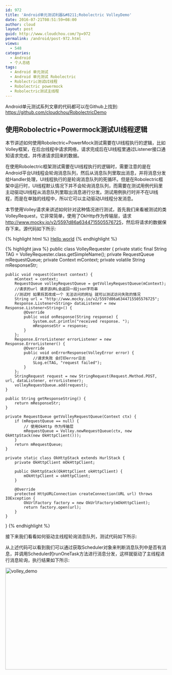 ```yaml
---
id: 972
title: 'Android单元测试利器&#8211;Robolectric VolleyDemo'
date: 2016-07-21T08:51:59+08:00
author: cloud
layout: post
guid: http://www.cloudchou.com/?p=972
permalink: /android/post-972.html
views:
  - 548
categories:
  - Android
  - 个人总结
tags:
  - Android 单元测试
  - Android 单元测试 Robolectric
  - Roblectric测试UI线程
  - Robolectric powermock
  - Robolectric测试主线程
---
```

Android单元测试系列文章的代码都可以在Github上找到: <a href='https://github.com/cloudchou/RobolectricDemo' target='_blank' >https://github.com/cloudchou/RobolectricDemo</a> 

## 使用Robolectric+Powermock测试UI线程逻辑

本节讲述如何使用Robolectric+PowerMock测试需要在UI线程执行的逻辑，比如Volley框架，在后台线程中请求网络，请求完成后在UI线程里通过Listener接口通知请求完成，并传递请求回来的数据。

在使用Robolectric框架测试需要在UI线程执行的逻辑时，需要注意的是在Android平台UI线程会轮询消息队列，然后从消息队列里取出消息，并将消息分发给Handler处理，UI线程执行的是轮询消息队列的死循环。但是在Robolectric框架中运行时，UI线程默认情况下并不会轮询消息队列，而需要在测试用例代码里主动驱动UI线程从消息队列里取出消息进行分发。测试用例执行时并不在UI线程，而是在单独的线程中，所以它可以主动驱动UI线程分发消息。

本节使用Volley请求来讲述如何针对这种情况进行测试，首先我们来看被测试的类VolleyRequest，它非常简单，使用了OkHttp作为传输层，请求<a href='http://www.mocky.io/v2/5597d86a6344715505576725' target='_blank' >http://www.mocky.io/v2/5597d86a6344715505576725</a>，然后将请求的数据保存下来。源代码如下所示:

{% highlight html %}
<a href="#">Hello world</a>
{% endhighlight %}

{% highlight java %}
public class VolleyRequester {
    private static final String TAG = VolleyRequester.class.getSimpleName();
    private RequestQueue mRequestQueue;
    private Context mContext;
    private volatile String mResponseStr;
 
    public void request(Context context) {
        mContext = context;
        RequestQueue volleyRequestQueue = getVolleyRequestQueue(mContext);
        //请求的url 请求该URL会返回一段json字符串
        //测试时 如果将其改成一个 无法访问的网址 就可以测试访问失败的情况
        String url = "http://www.mocky.io/v2/5597d86a6344715505576725";
        Response.Listener<String> dataListener = new Response.Listener<String>() {
            @Override
            public void onResponse(String response) {
                System.out.println("received response. ");
                mResponseStr = response;
            }
        };
        Response.ErrorListener errorListener = new Response.ErrorListener() {
            @Override
            public void onErrorResponse(VolleyError error) {
                //请求失败 会打印error日志
                SLog.e(TAG, "request failed");
            }
        };
        StringRequest request = new StringRequest(Request.Method.POST, url, dataListener, errorListener);
        volleyRequestQueue.add(request);
    }
 
    public String getResponseString() {
        return mResponseStr;
    }
 
    private RequestQueue getVolleyRequestQueue(Context ctx) {
        if (mRequestQueue == null) {
            // 使用OkHttp 作为传输层
            mRequestQueue = Volley.newRequestQueue(ctx, new OkHttpStack(new OkHttpClient()));
        }
        return mRequestQueue;
    }
 
    private static class OkHttpStack extends HurlStack {
        private OkHttpClient mOkHttpClient;
 
        public OkHttpStack(OkHttpClient okHttpClient) {
            mOkHttpClient = okHttpClient;
        }
 
        @Override
        protected HttpURLConnection createConnection(URL url) throws IOException {
            OkUrlFactory factory = new OkUrlFactory(mOkHttpClient);
            return factory.open(url);
        }
    }
}
{% endhighlight %}

接下来我们看看如何驱动主线程轮询消息队列，测试代码如下所示:



从上述代码可以看到我们可以通过获取Scheduler对象来判断消息队列中是否有消息，并调用Scheduler的runOneTask方法进行消息分发，这样就驱动了主线程进行消息轮询，执行结果如下所示:

[<img src="http://www.cloudchou.com/wp-content/uploads/2016/07/volley_demo-1024x318.png" alt="volley_demo" width="1024" height="318" class="aligncenter size-large wp-image-944" srcset="http://www.cloudchou.com/wp-content/uploads/2016/07/volley_demo-1024x318.png 1024w, http://www.cloudchou.com/wp-content/uploads/2016/07/volley_demo-300x93.png 300w, http://www.cloudchou.com/wp-content/uploads/2016/07/volley_demo-768x239.png 768w, http://www.cloudchou.com/wp-content/uploads/2016/07/volley_demo-200x62.png 200w, http://www.cloudchou.com/wp-content/uploads/2016/07/volley_demo.png 1255w" sizes="(max-width: 1024px) 100vw, 1024px" />](http://www.cloudchou.com/wp-content/uploads/2016/07/volley_demo.png)